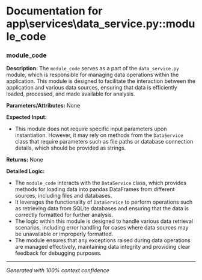 # Documentation for app\services\data_service.py::module_code

### module_code

**Description:**
The `module_code` serves as a part of the `data_service.py` module, which is responsible for managing data operations within the application. This module is designed to facilitate the interaction between the application and various data sources, ensuring that data is efficiently loaded, processed, and made available for analysis.

**Parameters/Attributes:**
None

**Expected Input:**
- This module does not require specific input parameters upon instantiation. However, it may rely on methods from the `DataService` class that require parameters such as file paths or database connection details, which should be provided as strings.

**Returns:**
None

**Detailed Logic:**
- The `module_code` interacts with the `DataService` class, which provides methods for loading data into pandas DataFrames from different sources, including files and databases.
- It leverages the functionality of `DataService` to perform operations such as retrieving data from SQLite databases and ensuring that the data is correctly formatted for further analysis.
- The logic within this module is designed to handle various data retrieval scenarios, including error handling for cases where data sources may be unavailable or improperly formatted.
- The module ensures that any exceptions raised during data operations are managed effectively, maintaining data integrity and providing clear feedback for debugging purposes.

---
*Generated with 100% context confidence*
